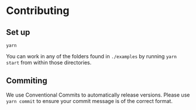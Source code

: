 # Contributing

## Set up

```
yarn
```

You can work in any of the folders found in `./examples` by running `yarn start` from within those directories.

## Commiting

We use Conventional Commits to automatically release versions. Please use `yarn commit` to ensure your commit message is of the correct format.
